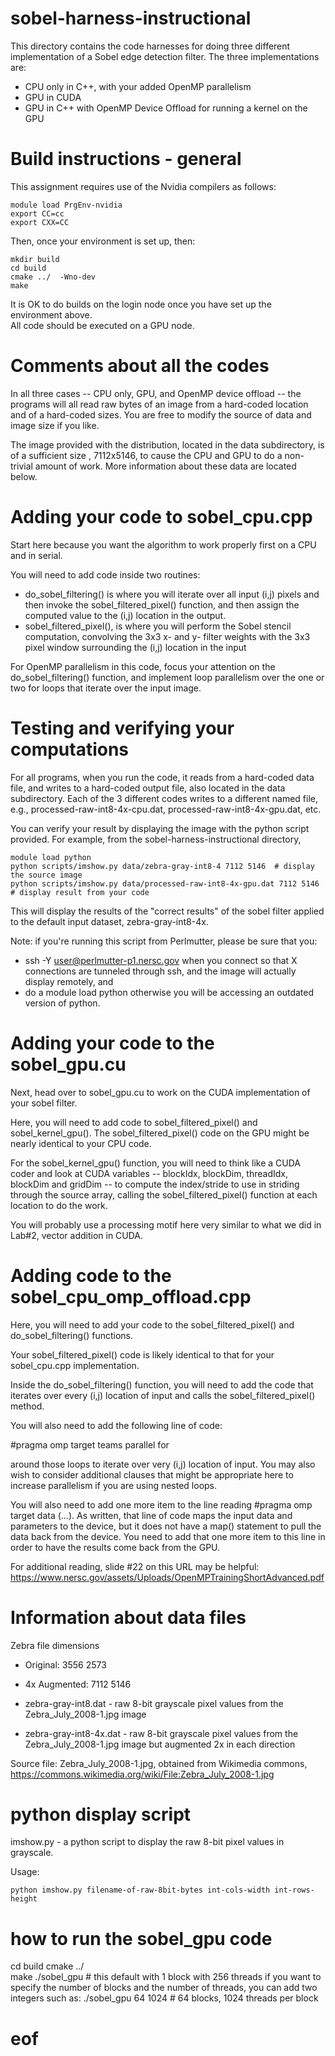 # sobel-harness-instructional

This directory contains the code harnesses for doing three different implementation of a Sobel edge detection
filter. The three implementations are:

* CPU only in C++, with your added OpenMP parallelism
* GPU in CUDA
* GPU in C++ with OpenMP Device Offload for running a kernel on the GPU

# Build instructions - general

This assignment requires use of the Nvidia compilers as follows:

    module load PrgEnv-nvidia
    export CC=cc
    export CXX=CC 

Then, once your environment is set up, then:

    mkdir build  
    cd build  
    cmake ../  -Wno-dev
    make

It is OK to do builds on the login node once you have set up the environment above.  
All code should be executed on a GPU node.

# Comments about all the codes

In all three cases -- CPU only, GPU, and OpenMP device offload -- the programs will all read raw bytes
of an image from a hard-coded location and of a hard-coded sizes. You are free to modify the source
of data and image size if you like.

The image provided with the distribution, located in the data subdirectory, is of a sufficient size , 7112x5146, to
cause the CPU and GPU to do a non-trivial amount of work. More information about these data are located below.

# Adding your code to sobel_cpu.cpp

Start here because you want the algorithm to work properly first on a CPU and in serial.

You will need to add code inside two routines:

* do_sobel_filtering() is where you will iterate over all input (i,j) pixels and then invoke the sobel_filtered_pixel() function, and then assign the computed value to the (i,j) location in the output.
* sobel_filtered_pixel(), is where you will perform the Sobel stencil computation, convolving the 3x3 x- and y- filter weights with the 3x3 pixel window surrounding the (i,j) location in the input

For OpenMP parallelism in this code, focus your attention on the do_sobel_filtering() function, and
implement loop parallelism over the one or two for loops that iterate over the input image.

# Testing and verifying your computations

For all programs, when you run the code, it reads from a hard-coded data file, and writes to a hard-coded output file, also located in the data subdirectory. Each of the 3 different codes writes to a different named file, e.g., processed-raw-int8-4x-cpu.dat, processed-raw-int8-4x-gpu.dat, etc.

You can verify your result by displaying the image with the python script provided. For example, from the sobel-harness-instructional directory,

    module load python
    python scripts/imshow.py data/zebra-gray-int8-4 7112 5146  # display the source image
    python scripts/imshow.py data/processed-raw-int8-4x-gpu.dat 7112 5146  # display result from your code

This will display the results of the "correct results" of the sobel filter applied to the default input dataset, zebra-gray-int8-4x. 

Note: if you're running this script from Perlmutter, please be sure that you:
* ssh -Y user@perlmutter-p1.nersc.gov when you connect so that X connections are tunneled through ssh, and the image will actually display remotely, and
* do a module load python    otherwise you will be accessing an outdated version of python.

# Adding your code to the sobel_gpu.cu

Next, head over to sobel_gpu.cu to work on the CUDA implementation of your sobel filter.

Here, you will need to add code to sobel_filtered_pixel() and sobel_kernel_gpu(). The sobel_filtered_pixel() code on the GPU might be nearly identical to your CPU code.

For the sobel_kernel_gpu() function, you will need to think like a CUDA coder and look at CUDA variables --  blockIdx, blockDim, threadIdx, blockDim and gridDim --  to compute the index/stride to use in striding through the source 
array, calling the sobel_filtered_pixel() function at each location to do the work.

You will probably use a processing motif here very similar to what we did in Lab#2, vector addition in CUDA.

# Adding code to the sobel_cpu_omp_offload.cpp

Here, you will need to add your code to the sobel_filtered_pixel() and do_sobel_filtering() functions.

Your sobel_filtered_pixel() code is likely identical to that for your sobel_cpu.cpp implementation.

Inside the do_sobel_filtering() function, you will need to add the code that iterates over every (i,j)
location of input and calls the sobel_filtered_pixel() method.

You will also need to add the following line of code:

 #pragma omp target teams parallel for  

around those loops to iterate over very (i,j) location of input. You may also wish to consider additional clauses that might be appropriate here to increase parallelism if you are using nested loops.

You will also need to add one more item to the line reading #pragma omp target data (...). As written, that line of code maps the input data and parameters to the device, but it does not have a map() statement to pull the data back from the device. You need to add that one more item to this line in order to have the results come back from the GPU. 

For additional reading, slide #22 on this URL may be helpful: https://www.nersc.gov/assets/Uploads/OpenMPTrainingShortAdvanced.pdf


# Information about data files

Zebra file dimensions 
* Original: 3556 2573
* 4x Augmented: 7112 5146

* zebra-gray-int8.dat - raw 8-bit grayscale pixel values from the Zebra_July_2008-1.jpg image
* zebra-gray-int8-4x.dat - raw 8-bit grayscale pixel values from the Zebra_July_2008-1.jpg image but 
augmented 2x in each direction

Source file:  Zebra_July_2008-1.jpg, obtained from Wikimedia commons, https://commons.wikimedia.org/wiki/File:Zebra_July_2008-1.jpg

# python display script

imshow.py - a python script to display the raw 8-bit pixel values in grayscale. 

Usage:  

    python imshow.py filename-of-raw-8bit-bytes int-cols-width int-rows-height

# how to run the sobel_gpu code
cd build
cmake ../  
make
./sobel_gpu # this default with 1 block with 256 threads
if you want to specify the number of blocks and the number of threads,
you can add two integers such as:
./sobel_gpu 64 1024 # 64 blocks, 1024 threads per block

# eof
